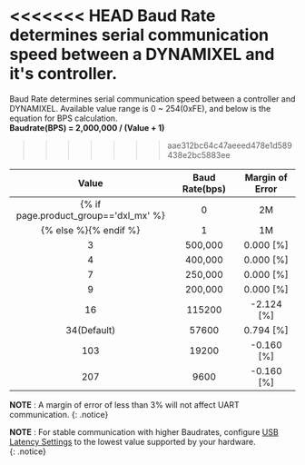 <<<<<<< HEAD
Baud Rate determines serial communication speed between a DYNAMIXEL and it's controller.
=======
Baud Rate determines serial communication speed between a controller and DYNAMIXEL.
Available value range is 0 ~ 254(0xFE), and below is the equation for BPS calculation.  
**Baudrate(BPS) = 2,000,000 / (Value + 1)**
>>>>>>> aae312bc64c47aeeed478e1d589438e2bc5883ee

| Value     | Baud Rate(bps)     | Margin of Error     |
|:------------:|:------------:|:------------:|
{% if page.product_group=='dxl_mx' %}|0|2M|0.000 [%]|
{% else %}{% endif %}|1|1M|0.000 [%]|
|3|500,000| 0.000 [%]|
|4|400,000| 0.000 [%]|
|7|250,000| 0.000 [%]|
|9|200,000| 0.000 [%]|
|16|115200| -2.124 [%]|
|34(Default)|57600| 0.794 [%]|
|103|19200| -0.160 [%]|
|207|9600| -0.160 [%]|

**NOTE** : A margin of error of less than 3% will not affect UART communication.
{: .notice}

**NOTE** : For stable communication with higher Baudrates, configure [USB Latency Settings](/docs/en/software/dynamixel/dynamixel_wizard2/#usb-latency-setting) to the lowest value supported by your hardware.  
{: .notice}
